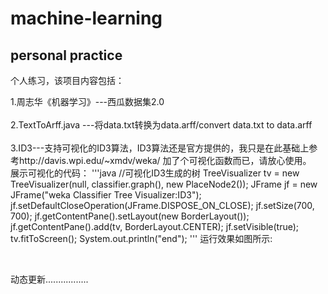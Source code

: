 # machine-learning
personal practice
------
个人练习，该项目内容包括：<br>

1.周志华《机器学习》---西瓜数据集2.0<br><br>
2.TextToArff.java ---将data.txt转换为data.arff/convert data.txt to data.arff<br><br>
3.ID3---支持可视化的ID3算法，ID3算法还是官方提供的，我只是在此基础上参考http://davis.wpi.edu/~xmdv/weka/ 加了个可视化函数而已，请放心使用。<br>
展示可视化的代码：
'''java
//可视化ID3生成的树
		TreeVisualizer tv = new TreeVisualizer(null, classifier.graph(), new PlaceNode2());
		JFrame jf = new JFrame("weka Classifier Tree Visualizer:ID3");
		jf.setDefaultCloseOperation(JFrame.DISPOSE_ON_CLOSE);
		jf.setSize(700, 700);
		jf.getContentPane().setLayout(new BorderLayout());
		jf.getContentPane().add(tv, BorderLayout.CENTER);
		jf.setVisible(true);
		tv.fitToScreen();
		System.out.println("end");
'''
运行效果如图所示:

<br>

动态更新.................
